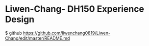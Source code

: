 # Liwen-Chang- DH150 Experience Design 
$ github https://github.com/liwenchang0819/Liwen-Chang/edit/master/README.md
